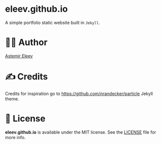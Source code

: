 # eleev.github.io
A simple portfolio static website built in `Jekyll`.

# 👨‍💻 Author
[Astemir Eleev](https://github.io/eleev)

# ✍️ Credits
Credits for inspiration go to https://github.com/nrandecker/particle Jekyll theme.

# 🔖 License
**eleev.github.io** is available under the MIT license. See the [LICENSE]() file for more info.
